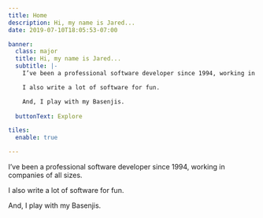 ```yaml
---
title: Home
description: Hi, my name is Jared...
date: 2019-07-10T18:05:53-07:00

banner:
  class: major
  title: Hi, my name is Jared...
  subtitle: |-
    I’ve been a professional software developer since 1994, working in companies of all sizes.

    I also write a lot of software for fun.

    And, I play with my Basenjis.
    
  buttonText: Explore

tiles:
  enable: true

---
```


I’ve been a professional software developer since 1994, working in companies of all sizes.

I also write a lot of software for fun.

And, I play with my Basenjis.
